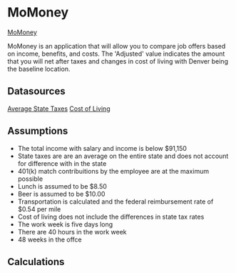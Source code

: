 # MoMoney 

[MoMoney](https://mo-money-2f924.firebaseapp.com/)

MoMoney is an application that will allow you to compare job offers based on income, benefits, and costs. The 'Adjusted' value indicates the amount that you will net after taxes and changes in cost of living with Denver being the baseline location.

## Datasources

[Average State Taxes](https://wallethub.com/edu/best-worst-states-to-be-a-taxpayer/2416/)
[Cost of Living](https://www.missourieconomy.org/indicators/cost_of_living/index.stm)

## Assumptions

* The total income with salary and income is below $91,150
* State taxes are are an average on the entire state and does not account for difference with in the state
* 401(k) match contribuitions by the employee are at the maximum possible
* Lunch is assumed to be $8.50
* Beer is assumed to be $10.00
* Transportation is calculated and the federal reimbursement rate of $0.54 per mile
* Cost of living does not include the differences in state tax rates
* The work week is five days long
* There are 40 hours in the work week
* 48 weeks in the offce

## Calculations
